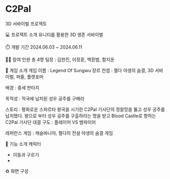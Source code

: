 # C2Pal
 
3D 서바이벌 프로젝트

💻 프로젝트 소개
유니티를 활용한 3D 생존 서바이벌

⏱️ 개발 기간
2024.06.03 ~ 2024.06.11

👯‍♂️ 참여 인원
총 4명
팀장 : 김한진, 이정훈, 백흰범, 함지운

💯 게임 소개
게임 이름 : Legend Of Sungwu
장르 컨셉 : 젤다 야생의 숨결, 3D 서바이벌, 퍼즐, 플랫포머

배경 : 중세 판타지

목적성 : 적국에 납치된 성우 공주를 구해라

스토리 : 평화로운 스파르타 왕국을 시기한
                C2Pal 기사단의 정찰망을 뚫고 성우 공주를 납치했다.
                왕으로 부터 성우 공주를 구출하라는 명을 받고 Blood Castle로 향하는 C2Pal 기사단
                대결 구도 : 플레이어 VS 뱀파이어

레퍼런스 게임 : 캐슬바니아, 젤다의 전설 야생의 숨결 게임

🔧 기능 소개
캐릭터
- 이동과 구르기
- 


♻️ 화면 구성
